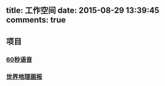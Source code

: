 title: 工作空间
date: 2015-08-29 13:39:45
comments: true
---

## 项目

### [60秒语音](./60svoice)

### [世界地理画报](./ngp)


